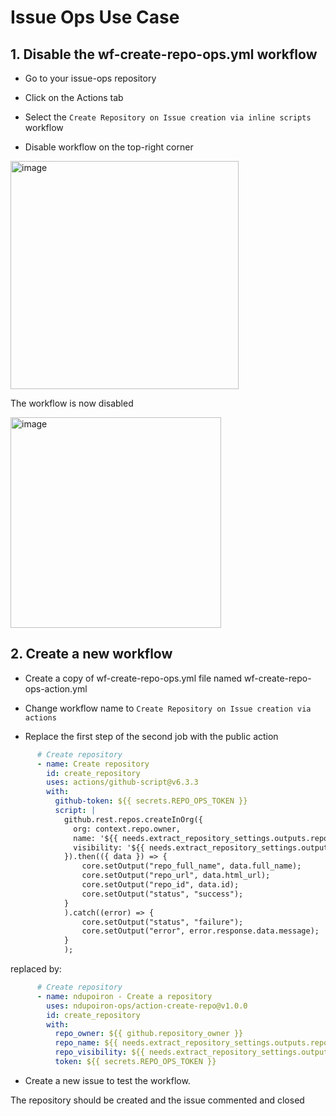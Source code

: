 # Issue Ops Use Case

## 1. Disable the wf-create-repo-ops.yml workflow

* Go to your issue-ops repository

* Click on the Actions tab

* Select the `Create Repository on Issue creation via inline scripts` workflow

* Disable workflow on the top-right corner

<img width="365" alt="image" src="https://github.com/ndupoiron-ops/issue-ops/assets/123163496/5e393895-5e6c-4bd5-bdad-2e2d0e4121b4">

The workflow is now disabled

<img width="337" alt="image" src="https://github.com/ndupoiron-ops/issue-ops/assets/123163496/d38c4657-1200-4570-a7eb-236c87c3432d">

## 2. Create a new workflow

* Create a copy of wf-create-repo-ops.yml file named wf-create-repo-ops-action.yml

* Change workflow name to `Create Repository on Issue creation via actions`

* Replace the first step of the second job with the public action

```yaml
      # Create repository
      - name: Create repository
        id: create_repository
        uses: actions/github-script@v6.3.3
        with:
          github-token: ${{ secrets.REPO_OPS_TOKEN }}
          script: |
            github.rest.repos.createInOrg({
              org: context.repo.owner,
              name: '${{ needs.extract_repository_settings.outputs.repository_name }}',
              visibility: '${{ needs.extract_repository_settings.outputs.repository_visibility }}',
            }).then(({ data }) => {
                core.setOutput("repo_full_name", data.full_name);
                core.setOutput("repo_url", data.html_url);
                core.setOutput("repo_id", data.id);
                core.setOutput("status", "success");
            }
            ).catch((error) => {
                core.setOutput("status", "failure");
                core.setOutput("error", error.response.data.message);
            }
            );
```

replaced by: 

```yaml
      # Create repository
      - name: ndupoiron - Create a repository
        uses: ndupoiron-ops/action-create-repo@v1.0.0
        id: create_repository
        with:
          repo_owner: ${{ github.repository_owner }}
          repo_name: ${{ needs.extract_repository_settings.outputs.repository_name }}
          repo_visibility: ${{ needs.extract_repository_settings.outputs.repository_visibility }}
          token: ${{ secrets.REPO_OPS_TOKEN }}
```

* Create a new issue to test the workflow.

The repository should be created and the issue commented and closed
